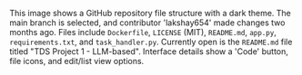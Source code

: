 This image shows a GitHub repository file structure with a dark theme. The main branch is selected, and contributor 'lakshay654' made changes two months ago. Files include `Dockerfile`, `LICENSE` (MIT), `README.md`, `app.py`, `requirements.txt`, and `task_handler.py`. Currently open is the `README.md` file titled "TDS Project 1 - LLM-based". Interface details show a 'Code' button, file icons, and edit/list view options.